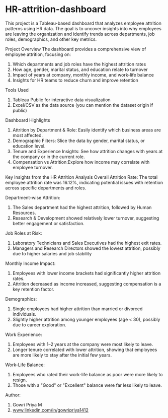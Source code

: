 # HR-attrition-dashboard
This project is a Tableau-based dashboard that analyzes employee attrition patterns using HR data. The goal is to uncover insights into why employees are leaving the organization and identify trends across departments, job roles, demographics, and other key metrics.

Project Overview
The dashboard provides a comprehensive view of employee attrition, focusing on:
1. Which departments and job roles have the highest attrition rates
2. How age, gender, marital status, and education relate to turnover
3. Impact of years at company, monthly income, and work-life balance
4. Insights for HR teams to reduce churn and improve retention

Tools Used
1. Tableau Public for interactive data visualization
2. Excel/CSV as the data source (you can mention the dataset origin if public)

Dashboard Highlights
1. Attrition by Department & Role: Easily identify which business areas are most affected.
2. Demographic Filters: Slice the data by gender, marital status, or education level.
3. Tenure and Experience Insights: See how attrition changes with years at the company or in the current role.
4. Compensation vs Attrition:Explore how income may correlate with employee turnover.

Key Insights from the HR Attrition Analysis
Overall Attrition Rate: The total employee attrition rate was 16.12%, indicating potential issues with retention across specific departments and roles.

Department-wise Attrition:
1. The Sales department had the highest attrition, followed by Human Resources.
2. Research & Development showed relatively lower turnover, suggesting better engagement or satisfaction.

Job Roles at Risk:
1. Laboratory Technicians and Sales Executives had the highest exit rates.
2. Managers and Research Directors showed the lowest attrition, possibly due to higher salaries and job stability

Monthly Income Impact:
1. Employees with lower income brackets had significantly higher attrition rates.
2. Attrition decreased as income increased, suggesting compensation is a key retention factor.

Demographics:
1. Single employees had higher attrition than married or divorced individuals.
2. Slightly higher attrition among younger employees (age < 30), possibly due to career exploration.

Work Experience:
1. Employees with 1–2 years at the company were most likely to leave.
2. Longer tenure correlated with lower attrition, showing that employees are more likely to stay after the initial few years.

Work-Life Balance:
1. Employees who rated their work-life balance as poor were more likely to resign.
2. Those with a "Good" or "Excellent" balance were far less likely to leave.

Author:
1. Gowri Priya M
2. www.linkedin.com/in/gowripriya1412



